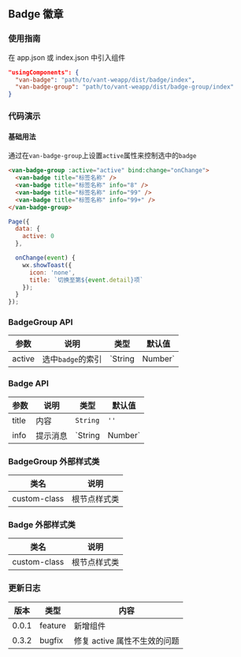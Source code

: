 ## Badge 徽章

### 使用指南
在 app.json 或 index.json 中引入组件
```json
"usingComponents": {
  "van-badge": "path/to/vant-weapp/dist/badge/index",
  "van-badge-group": "path/to/vant-weapp/dist/badge-group/index"
}
```

### 代码演示

#### 基础用法

通过在`van-badge-group`上设置`active`属性来控制选中的`badge`

```html
<van-badge-group :active="active" bind:change="onChange">
  <van-badge title="标签名称" />
  <van-badge title="标签名称" info="8" />
  <van-badge title="标签名称" info="99" />
  <van-badge title="标签名称" info="99+" />
</van-badge-group>
```

``` javascript
Page({
  data: {
    active: 0
  },

  onChange(event) {
    wx.showToast({
      icon: 'none',
      title: `切换至第${event.detail}项`
    });
  }
});
```

### BadgeGroup API

| 参数 | 说明 | 类型 | 默认值 |
|-----------|-----------|-----------|-------------|
| active | 选中`badge`的索引 | `String | Number` | `0` |

### Badge API

| 参数 | 说明 | 类型 | 默认值 |
|-----------|-----------|-----------|-------------|
| title | 内容 | `String` | `''` |
| info | 提示消息 | `String | Number` | `''` |

### BadgeGroup 外部样式类

| 类名 | 说明 |
|-----------|-----------|
| custom-class | 根节点样式类 |

### Badge 外部样式类

| 类名 | 说明 |
|-----------|-----------|
| custom-class | 根节点样式类 |

### 更新日志

| 版本 | 类型 | 内容 |
|-----------|-----------|-----------|
| 0.0.1 | feature | 新增组件 |
| 0.3.2 | bugfix | 修复 active 属性不生效的问题 |
